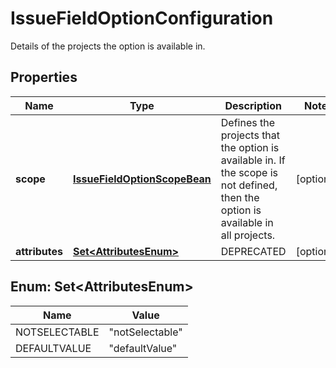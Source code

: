 

# IssueFieldOptionConfiguration

Details of the projects the option is available in.

## Properties

Name | Type | Description | Notes
------------ | ------------- | ------------- | -------------
**scope** | [**IssueFieldOptionScopeBean**](IssueFieldOptionScopeBean.md) | Defines the projects that the option is available in. If the scope is not defined, then the option is available in all projects. |  [optional]
**attributes** | [**Set&lt;AttributesEnum&gt;**](#Set&lt;AttributesEnum&gt;) | DEPRECATED |  [optional]



## Enum: Set&lt;AttributesEnum&gt;

Name | Value
---- | -----
NOTSELECTABLE | &quot;notSelectable&quot;
DEFAULTVALUE | &quot;defaultValue&quot;



